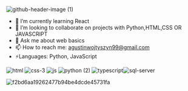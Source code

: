  ![github-header-image (1)](https://github.com/user-attachments/assets/f98f1901-a888-4abf-9043-456b697e83e7)
- 🌱 I’m currently learning 
React
- 👯 I’m looking to collaborate on projects with Python,HTML,CSS OR JAVASCRIPT
- 💬 Ask me about web basics
- 📫 How to reach me: agustinwojtyszyn99@gmail.com
- ⚡Languages: Python, JavaScript
  

![html](https://github.com/user-attachments/assets/0331ba55-6a92-47c7-be6d-1b00f4223e04)  ![css-3](https://github.com/user-attachments/assets/569bce76-0a74-4da0-8531-c367ac55f8b5) ![js](https://github.com/user-attachments/assets/6b158bc9-0dbd-44f6-8bcc-7d5f47ca1340) ![python (2)](https://github.com/user-attachments/assets/34cfa6ad-6db1-408a-ab20-04e066da0eef) ![typescript](https://github.com/user-attachments/assets/f7b6e6db-69e0-4eb1-b8e5-67189b21d97c)![sql-server](https://github.com/user-attachments/assets/6062ea65-c521-4b74-9be6-4ed7c6465bb6)




![f2bd6aa19262477b94be4dcde45731fa](https://github.com/user-attachments/assets/b7d1f8d9-40e8-489e-a0e0-15be42ed6025)








